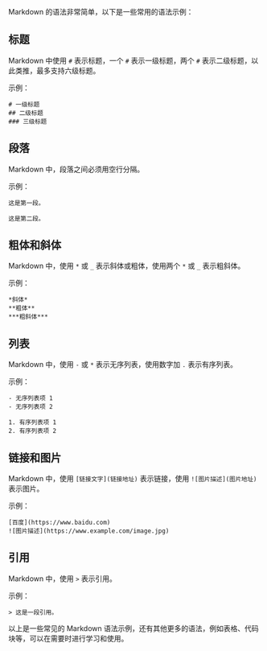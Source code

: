 Markdown 的语法非常简单，以下是一些常用的语法示例：

## 标题

Markdown 中使用 `#` 表示标题，一个 `#` 表示一级标题，两个 `#` 表示二级标题，以此类推，最多支持六级标题。

示例：

```
# 一级标题
## 二级标题
### 三级标题
```

## 段落

Markdown 中，段落之间必须用空行分隔。

示例：

```
这是第一段。

这是第二段。
```

## 粗体和斜体

Markdown 中，使用 `*` 或 `_` 表示斜体或粗体，使用两个 `*` 或 `_` 表示粗斜体。

示例：

```
*斜体*
**粗体**
***粗斜体***
```

## 列表

Markdown 中，使用 `-` 或 `*` 表示无序列表，使用数字加 `.` 表示有序列表。

示例：

```
- 无序列表项 1
- 无序列表项 2

1. 有序列表项 1
2. 有序列表项 2
```

## 链接和图片

Markdown 中，使用 `[链接文字](链接地址)` 表示链接，使用 `![图片描述](图片地址)` 表示图片。

示例：

```
[百度](https://www.baidu.com)
![图片描述](https://www.example.com/image.jpg)
```

## 引用

Markdown 中，使用 `>` 表示引用。

示例：

```
> 这是一段引用。
```

以上是一些常见的 Markdown 语法示例，还有其他更多的语法，例如表格、代码块等，可以在需要时进行学习和使用。
